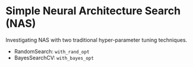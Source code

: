 # Simple Neural Architecture Search (NAS)

Investigating NAS with two traditional hyper-parameter tuning techniques. 
* RandomSearch: `with_rand_opt`
* BayesSearchCV: `with_bayes_opt` 
